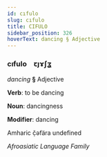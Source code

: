 ```yaml
---
id: cıfulo
slug: cıfulo
title: CIFULO
sidebar_position: 326
hoverText: dancing § Adjective
---
```


### cıfulo&emsp;<span kind="abugida">ꞇȷɤʃʓ</span>

*dancing* **§** Adjective

**Verb**: to be dancing

**Noun**: dancingness

**Modifier**: dancing

Amharic č̣əfära undefined

*Afroasiatic Language Family*